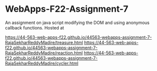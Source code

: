 # WebApps-F22-Assignment-7
An assignment on java script modifying the DOM and using anonymous callback functions.
Hosted at

https://44-563-web-apps-f22.github.io/44563-webapps-assignment-7-RajaSekharReddyMadire/treasure.html
https://44-563-web-apps-f22.github.io/44563-webapps-assignment-7-RajaSekharReddyMadire/reaction.html
https://44-563-web-apps-f22.github.io/44563-webapps-assignment-7-RajaSekharReddyMadire/cycler.html
